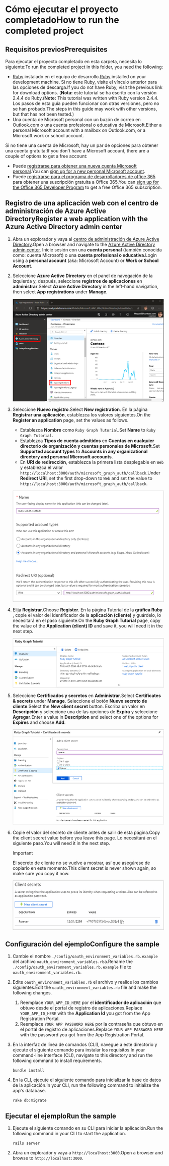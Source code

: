 # <a name="how-to-run-the-completed-project"></a><span data-ttu-id="47eaf-101">Cómo ejecutar el proyecto completado</span><span class="sxs-lookup"><span data-stu-id="47eaf-101">How to run the completed project</span></span>

## <a name="prerequisites"></a><span data-ttu-id="47eaf-102">Requisitos previos</span><span class="sxs-lookup"><span data-stu-id="47eaf-102">Prerequisites</span></span>

<span data-ttu-id="47eaf-103">Para ejecutar el proyecto completado en esta carpeta, necesita lo siguiente:</span><span class="sxs-lookup"><span data-stu-id="47eaf-103">To run the completed project in this folder, you need the following:</span></span>

- <span data-ttu-id="47eaf-104">[Ruby](https://www.ruby-lang.org/en/downloads/) instalado en el equipo de desarrollo.</span><span class="sxs-lookup"><span data-stu-id="47eaf-104">[Ruby](https://www.ruby-lang.org/en/downloads/) installed on your development machine.</span></span> <span data-ttu-id="47eaf-105">Si no tiene Ruby, visite el vínculo anterior para las opciones de descarga.</span><span class="sxs-lookup"><span data-stu-id="47eaf-105">If you do not have Ruby, visit the previous link for download options.</span></span> <span data-ttu-id="47eaf-106">(**Nota:** este tutorial se ha escrito con la versión 2.4.4 de Ruby.</span><span class="sxs-lookup"><span data-stu-id="47eaf-106">(**Note:** This tutorial was written with Ruby version 2.4.4.</span></span> <span data-ttu-id="47eaf-107">Los pasos de esta guía pueden funcionar con otras versiones, pero no se han probado.</span><span class="sxs-lookup"><span data-stu-id="47eaf-107">The steps in this guide may work with other versions, but that has not been tested.)</span></span>
- <span data-ttu-id="47eaf-108">Una cuenta de Microsoft personal con un buzón de correo en Outlook.com o una cuenta profesional o educativa de Microsoft.</span><span class="sxs-lookup"><span data-stu-id="47eaf-108">Either a personal Microsoft account with a mailbox on Outlook.com, or a Microsoft work or school account.</span></span>

<span data-ttu-id="47eaf-109">Si no tiene una cuenta de Microsoft, hay un par de opciones para obtener una cuenta gratuita:</span><span class="sxs-lookup"><span data-stu-id="47eaf-109">If you don't have a Microsoft account, there are a couple of options to get a free account:</span></span>

- <span data-ttu-id="47eaf-110">Puede [registrarse para obtener una nueva cuenta Microsoft personal](https://signup.live.com/signup?wa=wsignin1.0&rpsnv=12&ct=1454618383&rver=6.4.6456.0&wp=MBI_SSL_SHARED&wreply=https://mail.live.com/default.aspx&id=64855&cbcxt=mai&bk=1454618383&uiflavor=web&uaid=b213a65b4fdc484382b6622b3ecaa547&mkt=E-US&lc=1033&lic=1).</span><span class="sxs-lookup"><span data-stu-id="47eaf-110">You can [sign up for a new personal Microsoft account](https://signup.live.com/signup?wa=wsignin1.0&rpsnv=12&ct=1454618383&rver=6.4.6456.0&wp=MBI_SSL_SHARED&wreply=https://mail.live.com/default.aspx&id=64855&cbcxt=mai&bk=1454618383&uiflavor=web&uaid=b213a65b4fdc484382b6622b3ecaa547&mkt=E-US&lc=1033&lic=1).</span></span>
- <span data-ttu-id="47eaf-111">Puede [registrarse para el programa de desarrolladores de office 365](https://developer.microsoft.com/office/dev-program) para obtener una suscripción gratuita a Office 365.</span><span class="sxs-lookup"><span data-stu-id="47eaf-111">You can [sign up for the Office 365 Developer Program](https://developer.microsoft.com/office/dev-program) to get a free Office 365 subscription.</span></span>

## <a name="register-a-web-application-with-the-azure-active-directory-admin-center"></a><span data-ttu-id="47eaf-112">Registro de una aplicación web con el centro de administración de Azure Active Directory</span><span class="sxs-lookup"><span data-stu-id="47eaf-112">Register a web application with the Azure Active Directory admin center</span></span>

1. <span data-ttu-id="47eaf-113">Abra un explorador y vaya al [centro de administración de Azure Active Directory](https://aad.portal.azure.com).</span><span class="sxs-lookup"><span data-stu-id="47eaf-113">Open a browser and navigate to the [Azure Active Directory admin center](https://aad.portal.azure.com).</span></span> <span data-ttu-id="47eaf-114">Inicie sesión con una **cuenta personal** (también conocida como: cuenta Microsoft) o una **cuenta profesional o educativa**.</span><span class="sxs-lookup"><span data-stu-id="47eaf-114">Login using a **personal account** (aka: Microsoft Account) or **Work or School Account**.</span></span>

1. <span data-ttu-id="47eaf-115">Seleccione **Azure Active Directory** en el panel de navegación de la izquierda y, después, seleccione **registros de aplicaciones** en **administrar**.</span><span class="sxs-lookup"><span data-stu-id="47eaf-115">Select **Azure Active Directory** in the left-hand navigation, then select **App registrations** under **Manage**.</span></span>

    ![<span data-ttu-id="47eaf-116">Una captura de pantalla de los registros de la aplicación</span><span class="sxs-lookup"><span data-stu-id="47eaf-116">A screenshot of the App registrations</span></span> ](/tutorial/images/aad-portal-app-registrations.png)

1. <span data-ttu-id="47eaf-117">Seleccione **Nuevo registro**.</span><span class="sxs-lookup"><span data-stu-id="47eaf-117">Select **New registration**.</span></span> <span data-ttu-id="47eaf-118">En la página **Registrar una aplicación**, establezca los valores siguientes.</span><span class="sxs-lookup"><span data-stu-id="47eaf-118">On the **Register an application** page, set the values as follows.</span></span>

    - <span data-ttu-id="47eaf-119">Establezca **Nombre** como `Ruby Graph Tutorial`.</span><span class="sxs-lookup"><span data-stu-id="47eaf-119">Set **Name** to `Ruby Graph Tutorial`.</span></span>
    - <span data-ttu-id="47eaf-120">Establezca **Tipos de cuenta admitidos** en **Cuentas en cualquier directorio de organización y cuentas personales de Microsoft**.</span><span class="sxs-lookup"><span data-stu-id="47eaf-120">Set **Supported account types** to **Accounts in any organizational directory and personal Microsoft accounts**.</span></span>
    - <span data-ttu-id="47eaf-121">En **URI de redirección**, establezca la primera lista desplegable en `Web` y establezca el valor `http://localhost:3000/auth/microsoft_graph_auth/callback`.</span><span class="sxs-lookup"><span data-stu-id="47eaf-121">Under **Redirect URI**, set the first drop-down to `Web` and set the value to `http://localhost:3000/auth/microsoft_graph_auth/callback`.</span></span>

    ![Captura de pantalla de la página registrar una aplicación](/tutorial/images/aad-register-an-app.png)

1. <span data-ttu-id="47eaf-123">Elija **Registrar**.</span><span class="sxs-lookup"><span data-stu-id="47eaf-123">Choose **Register**.</span></span> <span data-ttu-id="47eaf-124">En la página Tutorial de la **gráfica Ruby** , copie el valor del identificador de la **aplicación (cliente)** y guárdelo, lo necesitará en el paso siguiente.</span><span class="sxs-lookup"><span data-stu-id="47eaf-124">On the **Ruby Graph Tutorial** page, copy the value of the **Application (client) ID** and save it, you will need it in the next step.</span></span>

    ![Captura de pantalla del identificador de la aplicación del nuevo registro de la aplicación](/tutorial/images/aad-application-id.png)

1. <span data-ttu-id="47eaf-126">Seleccione **Certificados y secretos** en **Administrar**.</span><span class="sxs-lookup"><span data-stu-id="47eaf-126">Select **Certificates & secrets** under **Manage**.</span></span> <span data-ttu-id="47eaf-127">Seleccione el botón **Nuevo secreto de cliente**.</span><span class="sxs-lookup"><span data-stu-id="47eaf-127">Select the **New client secret** button.</span></span> <span data-ttu-id="47eaf-128">Escriba un valor en **Descripción** y seleccione una de las opciones de **Expira** y seleccione **Agregar**.</span><span class="sxs-lookup"><span data-stu-id="47eaf-128">Enter a value in **Description** and select one of the options for **Expires** and choose **Add**.</span></span>

    ![Captura de pantalla del cuadro de diálogo Agregar un secreto de cliente](/tutorial/images/aad-new-client-secret.png)

1. <span data-ttu-id="47eaf-130">Copie el valor del secreto de cliente antes de salir de esta página.</span><span class="sxs-lookup"><span data-stu-id="47eaf-130">Copy the client secret value before you leave this page.</span></span> <span data-ttu-id="47eaf-131">Lo necesitará en el siguiente paso.</span><span class="sxs-lookup"><span data-stu-id="47eaf-131">You will need it in the next step.</span></span>

    > [!IMPORTANT]
    > <span data-ttu-id="47eaf-132">El secreto de cliente no se vuelve a mostrar, así que asegúrese de copiarlo en este momento.</span><span class="sxs-lookup"><span data-stu-id="47eaf-132">This client secret is never shown again, so make sure you copy it now.</span></span>

    ![Captura de pantalla del secreto de cliente recién agregado](/tutorial/images/aad-copy-client-secret.png)

## <a name="configure-the-sample"></a><span data-ttu-id="47eaf-134">Configuración del ejemplo</span><span class="sxs-lookup"><span data-stu-id="47eaf-134">Configure the sample</span></span>

1. <span data-ttu-id="47eaf-135">Cambie el nombre `./config/oauth_environment_variables.rb.example` del archivo `oauth_environment_variables.rb`a.</span><span class="sxs-lookup"><span data-stu-id="47eaf-135">Rename the `./config/oauth_environment_variables.rb.example` file to `oauth_environment_variables.rb`.</span></span>
1. <span data-ttu-id="47eaf-136">Edite `oauth_environment_variables.rb` el archivo y realice los cambios siguientes.</span><span class="sxs-lookup"><span data-stu-id="47eaf-136">Edit the `oauth_environment_variables.rb` file and make the following changes.</span></span>
    1. <span data-ttu-id="47eaf-137">Reemplace `YOUR_APP_ID_HERE` por el **identificador de aplicación** que obtuvo desde el portal de registro de aplicaciones.</span><span class="sxs-lookup"><span data-stu-id="47eaf-137">Replace `YOUR_APP_ID_HERE` with the **Application Id** you got from the App Registration Portal.</span></span>
    1. <span data-ttu-id="47eaf-138">Reemplace `YOUR APP PASSWORD HERE` por la contraseña que obtuvo en el portal de registro de aplicaciones.</span><span class="sxs-lookup"><span data-stu-id="47eaf-138">Replace `YOUR APP PASSWORD HERE` with the password you got from the App Registration Portal.</span></span>
1. <span data-ttu-id="47eaf-139">En la interfaz de línea de comandos (CLI), navegue a este directorio y ejecute el siguiente comando para instalar los requisitos.</span><span class="sxs-lookup"><span data-stu-id="47eaf-139">In your command-line interface (CLI), navigate to this directory and run the following command to install requirements.</span></span>

    ```Shell
    bundle install
    ```

1. <span data-ttu-id="47eaf-140">En la CLI, ejecute el siguiente comando para inicializar la base de datos de la aplicación.</span><span class="sxs-lookup"><span data-stu-id="47eaf-140">In your CLI, run the following command to initialize the app's database.</span></span>

    ```Shell
    rake db:migrate
    ```

## <a name="run-the-sample"></a><span data-ttu-id="47eaf-141">Ejecutar el ejemplo</span><span class="sxs-lookup"><span data-stu-id="47eaf-141">Run the sample</span></span>

1. <span data-ttu-id="47eaf-142">Ejecute el siguiente comando en su CLI para iniciar la aplicación.</span><span class="sxs-lookup"><span data-stu-id="47eaf-142">Run the following command in your CLI to start the application.</span></span>

    ```Shell
    rails server
    ```

1. <span data-ttu-id="47eaf-143">Abra un explorador y vaya a `http://localhost:3000`.</span><span class="sxs-lookup"><span data-stu-id="47eaf-143">Open a browser and browse to `http://localhost:3000`.</span></span>